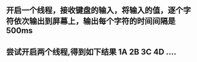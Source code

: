 ## 开启一个线程，接收键盘的输入，将输入的值，逐个字符依次输出到屏幕上，输出每个字符的时间间隔是500ms
## 尝试开启两个线程,得到如下结果    1A   2B   3C   4D  ....